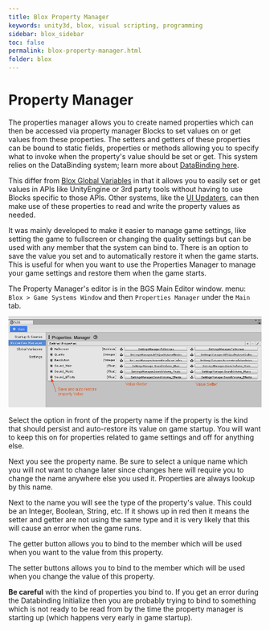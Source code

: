 ```yaml
---
title: Blox Property Manager
keywords: unity3d, blox, visual scripting, programming
sidebar: blox_sidebar
toc: false
permalink: blox-property-manager.html
folder: blox
---
```


Property Manager
================

The properties manager allows you to create named properties which can then be accessed via property manager Blocks to set values on or get values from these properties. The setters and getters of these properties can be bound to static fields, properties or methods allowing you to specify what to invoke when the property's value should be set or get. This system relies on the DataBinding system; learn more about [DataBinding here](blox-databinding).

This differ from [Blox Global Variables](blox-variables) in that it allows you to easily set or get values in APIs like UnityEngine or 3rd party tools without having to use Blocks specific to those APIs. Other systems, like the [UI Updaters](blox-ui-updaters), can then make use of these properties to read and write the property values as needed.

It was mainly developed to make it easier to manage game settings, like setting the game to fullscreen or changing the quality settings but can be used with any member that the system can bind to. There is an option to save the value you set and to automatically restore it when the game starts. This is useful for when you want to use the Properties Manager to manage your game settings and restore them when the game starts.

The Property Manager's editor is in the BGS Main Editor window. menu: `Blox > Game Systems Window` and then `Properties Manager` under the `Main` tab.

![](img/blox/28.png)

Select the option in front of the property name if the property is the kind that should persist and auto-restore its value on game startup. You will want to keep this on for properties related to game settings and off for anything else.

Next you see the property name. Be sure to select a unique name which you will not want to change later since changes here will require you to change the name anywhere else you used it. Properties are always lookup by this name.

Next to the name you will see the type of the property's value. This could be an Integer, Boolean, String, etc. If it shows up in red then it means the setter and getter are not using the same type and it is very likely that this will cause an error when the game runs.

The getter button allows you to bind to the member which will be used when you want to the value from this property.

The setter buttons allows you to bind to the member which will be used when you change the value of this property.

**Be careful** with the kind of properties you bind to. If you get an error during the Databinding Initialize then you are probably trying to bind to something which is not ready to be read from by the time the property manager is starting up (which happens very early in game startup).

